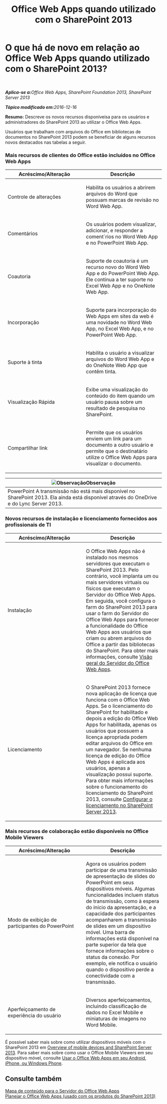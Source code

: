 ﻿---
title: Office Web Apps quando utilizado com o SharePoint 2013
TOCTitle: O que há de novo em relação ao Office Web Apps quando utilizado com o SharePoint 2013?
ms:assetid: fc26f45c-fdd2-45be-a924-c8a1c0a5924c
ms:mtpsurl: https://technet.microsoft.com/pt-br/library/Dn455087(v=office.15)
ms:contentKeyID: 58487583
ms.date: 02/08/2018
mtps_version: v=office.15
ms.translationtype: HT
---

# O que há de novo em relação ao Office Web Apps quando utilizado com o SharePoint 2013?

 

_<strong>Aplica-se a:</strong>Office Web Apps, SharePoint Foundation 2013, SharePoint Server 2013_

_<strong>Tópico modificado em:</strong>2016-12-16_

**Resumo:** Descreve os novos recursos disponíveisa para os usuários e administradores do SharePoint 2013 ao utilizar o Office Web Apps.


Usuários que trabalham com arquivos do Office em bibliotecas de documentos no SharePoint 2013 podem se beneficiar de alguns recursos novos destacados nas tabelas a seguir.

### Mais recursos de clientes do Office estão incluídos no Office Web Apps

<table>
<colgroup>
<col style="width: 50%" />
<col style="width: 50%" />
</colgroup>
<thead>
<tr class="header">
<th>Acréscimo/Alteração</th>
<th>Descrição</th>
</tr>
</thead>
<tbody>
<tr class="odd">
<td><p>Controle de alterações</p></td>
<td><p>Habilita os usuários a abrirem arquivos do Word que possuam marcas de revisão no Word Web App.</p></td>
</tr>
<tr class="even">
<td><p>Comentários</p></td>
<td><p>Os usuários podem visualizar, adicionar, e responder a coment´rios no Word Web App e no PowerPoint Web App.</p></td>
</tr>
<tr class="odd">
<td><p>Coautoria</p></td>
<td><p>Suporte de coautoria é um recurso novo do Word Web App e do PowerPoint Web App. Ele continua a ter suporte no Excel Web App e no OneNote Web App.</p></td>
</tr>
<tr class="even">
<td><p>Incorporação</p></td>
<td><p>Suporte para incorporação do Web Apps em sites da web é uma novidade no Word Web App, no Excel Web App, e no PowerPoint Web App.</p></td>
</tr>
<tr class="odd">
<td><p>Suporte à tinta</p></td>
<td><p>Habilita o usuário a visualizar arquivos do Word Web App e do OneNote Web App que contêm tinta.</p></td>
</tr>
<tr class="even">
<td><p>Visualização Rápida</p></td>
<td><p>Exibe uma visualização do conteúdo do item quando um usuário pausa sobre um resultado de pesquisa no SharePoint.</p></td>
</tr>
<tr class="odd">
<td><p>Compartilhar link</p></td>
<td><p>Permite que os usuários enviem um link para um documento a outro usuário e permite que o destinatário utilize o Office Web Apps para visualizar o documento.</p></td>
</tr>
</tbody>
</table>


<table>
<thead>
<tr class="header">
<th><img src="images/JJ219439.note(Office.15).gif" title="Observação" alt="Observação" />Observação</th>
</tr>
</thead>
<tbody>
<tr class="odd">
<td>PowerPoint A transmissão não está mais disponível no SharePoint 2013. Ela ainda está disponível através do OneDrive e do Lync Server 2013.</td>
</tr>
</tbody>
</table>


### Novos recursos de instalação e licenciamento fornecidos aos profissionais de TI

<table>
<colgroup>
<col style="width: 50%" />
<col style="width: 50%" />
</colgroup>
<thead>
<tr class="header">
<th>Acréscimo/Alteração</th>
<th>Descrição</th>
</tr>
</thead>
<tbody>
<tr class="odd">
<td><p>Instalação</p></td>
<td><p>O Office Web Apps não é instalado nos mesmos servidores que executam o SharePoint 2013. Pelo contrário, você implanta um ou mais servidores virtuais ou físicos que executam o Servidor do Office Web Apps. Em seguida, você configura o farm do SharePoint 2013 para usar o farm do Servidor do Office Web Apps para fornecer a funcionalidade do Office Web Apps aos usuários que criam ou abrem arquivos do Office a partir das bibliotecas do SharePoint. Para obter mais informações, consulte <a href="office-web-apps-server-overview.md">Visão geral do Servidor do Office Web Apps</a>.</p></td>
</tr>
<tr class="even">
<td><p>Licenciamento</p></td>
<td><p>O SharePoint 2013 fornece nova aplicação de licença que funciona com o Office Web Apps. Se o licenciamento do SharePoint for habilitado e depois a edição do Office Web Apps for habilitada, apenas os usuários que possuem a licença apropriada podem editar arquivos do Office em um navegador. Se nenhuma licença de edição do Office Web Apps é aplicada aos usuários, apenas a visualização possui suporte. Para obter mais informações sobre o funcionamento do licenciamento do SharePoint 2013, consulte <a href="https://technet.microsoft.com/pt-br/library/jj219627(v=office.15)">Configurar o licenciamento no SharePoint Server 2013</a>.</p></td>
</tr>
</tbody>
</table>


### Mais recursos de colaboração estão disponíveis no Office Mobile Viewers

<table>
<colgroup>
<col style="width: 50%" />
<col style="width: 50%" />
</colgroup>
<thead>
<tr class="header">
<th>Acréscimo/Alteração</th>
<th>Descrição</th>
</tr>
</thead>
<tbody>
<tr class="odd">
<td><p>Modo de exibição de participantes do PowerPoint</p></td>
<td><p>Agora os usuários podem participar de uma transmissão de apresentação de slides do PowerPoint em seus dispositívos móveis. Algumas funcionalidades incluem status de transmissão, como à espera do início da apresentação, e a capacidade dos participantes acompanharem a transmissão de slides em um dispositivo móvel. Uma barra de informações está disponível na parte superior da tela que fornece informações sobre o status da conexão. Por exemplo, ele notifica o usuário quando o dispositivo perde a conectividade com a transmissão.</p></td>
</tr>
<tr class="even">
<td><p>Aperfeiçoamento de experiência do usuário</p></td>
<td><p>Diversos aperfeiçoamentos, incluindo classificação de dados no Excel Mobile e miniaturas de imagens no Word Mobile.</p></td>
</tr>
</tbody>
</table>


É possível saber mais sobre como utilizar dispositivos móveis com o SharePoint 2013 em [Overview of mobile devices and SharePoint Server 2013](https://technet.microsoft.com/pt-br/library/fp161351\(v=office.15\)). Para saber mais sobre como usar o Office Mobile Viewers em seu dispositivo móvel, consulte [Usar o Office Web Apps em seu Android, iPhone, ou Windows Phone](http://go.microsoft.com/fwlink/p/?linkid=271045).

## Consulte também


[Mapa de conteúdo para o Servidor do Office Web Apps](content-roadmap-for-office-web-apps-server.md)  
[Planejar o Office Web Apps (usado com os produtos do SharePoint 2013)](plan-office-web-apps-used-with-sharepoint-2013.md)  
  

[](plan-office-web-apps-used-with-sharepoint-2013.md)

